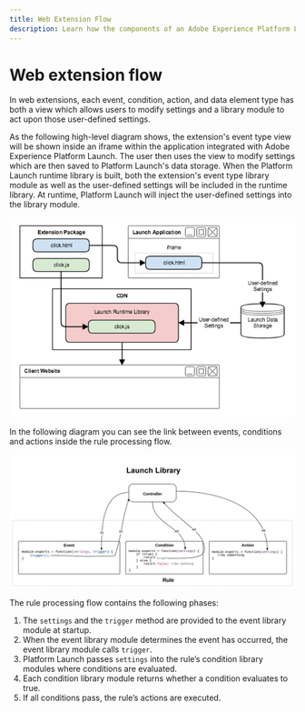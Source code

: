 ```yaml
---
title: Web Extension Flow
description: Learn how the components of an Adobe Experience Platform Launch web extension interact with each other at runtime.
---
```


# Web extension flow

In web extensions, each event, condition, action, and data element type has both a view which allows users to modify settings and a library module to act upon those user-defined settings.

As the following high-level diagram shows, the extension's event type view will be shown inside an iframe within the application integrated with Adobe Experience Platform Launch. The user then uses the view to modify settings which are then saved to Platform Launch's data storage. When the Platform Launch runtime library is built, both the extension's event type library module as well as the user-defined settings will be included in the runtime library. At runtime, Platform Launch will inject the user-defined settings into the library module.

![extension flow diagram](../../images/flow/web/extension-flow.png)

In the following diagram you can see the link between events, conditions and actions inside the rule processing flow.

![rule processing flow diagram](../../images/flow/web/rule-processing-flow.png)

The rule processing flow contains the following phases:

1. The `settings` and the `trigger` method are provided to the event library module at startup.
1. When the event library module determines the event has occurred, the event library module calls `trigger`.
1. Platform Launch passes `settings` into the rule’s condition library modules where conditions are evaluated.
1. Each condition library module returns whether a condition evaluates to true.
1. If all conditions pass, the rule’s actions are executed.
